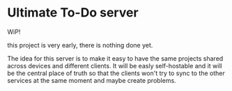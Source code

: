 # Ultimate To-Do server
WiP!

this project is very early, there is nothing done yet.

The idea for this server is to make it easy to have the same projects shared across devices and different clients. It will be easly self-hostable and it will be the central place of truth so that the clients won't try to sync to the other services at the same moment and maybe create problems.
